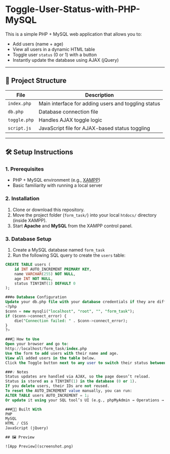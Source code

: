 # Toggle-User-Status-with-PHP-MySQL

This is a simple PHP + MySQL web application that allows you to:

- Add users (name + age)
- View all users in a dynamic HTML table
- Toggle user `status` (0 or 1) with a button
- Instantly update the database using AJAX (jQuery)

---

## 📁 Project Structure

| File         | Description                                      |
|--------------|--------------------------------------------------|
| `index.php`  | Main interface for adding users and toggling status |
| `db.php`     | Database connection file                         |
| `toggle.php` | Handles AJAX toggle logic                        |
| `script.js`  | JavaScript file for AJAX-based status toggling   |

---

## 🛠️ Setup Instructions

### 1. Prerequisites
- PHP + MySQL environment (e.g., [XAMPP](https://www.apachefriends.org/index.html))
- Basic familiarity with running a local server

### 2. Installation

1. Clone or download this repository.
2. Move the project folder (`form_task/`) into your local `htdocs/` directory (inside XAMPP).
3. Start **Apache** and **MySQL** from the XAMPP control panel.

### 3. Database Setup

1. Create a MySQL database named `form_task`
2. Run the following SQL query to create the `users` table:

```sql
CREATE TABLE users (
    id INT AUTO_INCREMENT PRIMARY KEY,
    name VARCHAR(255) NOT NULL,
    age INT NOT NULL,
    status TINYINT(1) DEFAULT 0
);

###⚙️ Database Configuration
Update your db.php file with your database credentials if they are diffrent:
<?php
$conn = new mysqli("localhost", "root", "", "form_task");
if ($conn->connect_error) {
    die("Connection failed: " . $conn->connect_error);
}
?>

###🚀 How to Use
Open your browser and go to:
http://localhost/form_task/index.php
Use the form to add users with their name and age.
View all added users in the table below.
Click the Toggle button next to any user to switch their status between 0 (OFF) and 1 (ON) instantly.

###💡 Notes
Status updates are handled via AJAX, so the page doesn’t reload.
Status is stored as a TINYINT(1) in the database (0 or 1).
If you delete users, their IDs are not reused.
To reset the AUTO_INCREMENT value manually, you can run:
ALTER TABLE users AUTO_INCREMENT = 1;
Or update it using your SQL tool’s UI (e.g., phpMyAdmin → Operations → AUTO_INCREMENT).

###🧑‍💻 Built With
PHP
MySQL
HTML / CSS
JavaScript (jQuery)

## 🖼️ Preview

![App Preview](screenshot.png)
